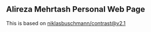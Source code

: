 ## Alireza Mehrtash Personal Web Page

This is based on [niklasbuschmann/contrast@v2.1](https://github.com/niklasbuschmann/contrast)


